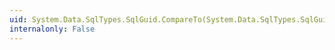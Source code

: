 ```yaml
---
uid: System.Data.SqlTypes.SqlGuid.CompareTo(System.Data.SqlTypes.SqlGuid)
internalonly: False
---
```

